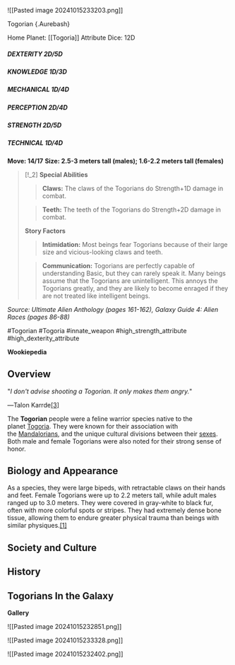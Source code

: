 ![[Pasted image 20241015233203.png]]

Togorian  {.Aurebash}


Home Planet: [[Togoria]]
Attribute Dice: 12D
##### DEXTERITY 2D/5D
##### KNOWLEDGE 1D/3D
##### MECHANICAL 1D/4D
##### PERCEPTION 2D/4D
##### STRENGTH 2D/5D
##### TECHNICAL 1D/4D
**Move: 14/17**
**Size: 2.5-3 meters tall (males); 1.6-2.2 meters tall (females)**

> [!_2] 
> **Special Abilities**
> > **Claws:** The claws of the Togorians do Strength+1D damage
> > in combat.
> 
> > **Teeth:** The teeth of the Togorians do Strength+2D damage
> > in combat.
> 
> **Story Factors**
> > **Intimidation:** Most beings fear Togorians because of their large size and vicious-looking claws and  teeth.
> 
> > **Communication:** Togorians are perfectly capable of understanding Basic, but they can rarely speak it. Many beings assume that the Togorians are unintelligent. This annoys the Togorians greatly, and they are likely to become enraged if they are not treated like intelligent beings.
> 

*Source: Ultimate Alien Anthology (pages 161-162), Galaxy Guide 4: Alien Races (pages 86-88)*



#Togorian #Togoria #innate_weapon 
#high_strength_attribute #high_dexterity_attribute 

**Wookiepedia**

## Overview

"_I don't advise shooting a Togorian. It only makes them angry._"

―Talon Karrde[[3]](https://starwars.fandom.com/wiki/Togorian/Legends#cite_note-VotF-3)

The **Togorian** people were a feline warrior species native to the planet [Togoria](https://starwars.fandom.com/wiki/Togoria/Legends "Togoria/Legends"). They were known for their association with the [Mandalorians](https://starwars.fandom.com/wiki/Mandalorian/Legends "Mandalorian/Legends"), and the unique cultural divisions between their [sexes](https://starwars.fandom.com/wiki/Gender/Legends "Gender/Legends"). Both male and female Togorians were also noted for their strong sense of honor.

## Biology and Appearance

As a species, they were large bipeds, with retractable claws on their hands and feet. Female Togorians were up to 2.2 meters tall, while adult males ranged up to 3.0 meters. They were covered in gray-white to black fur, often with more colorful spots or stripes. They had extremely dense bone tissue, allowing them to endure greater physical trauma than beings with similar physiques.[[1]](https://starwars.fandom.com/wiki/Togorian/Legends#cite_note-The_Essential_Guide_to_Alien_Species-1)

## Society and Culture



## History



## Togorians In the Galaxy




**Gallery**

![[Pasted image 20241015232851.png]]

![[Pasted image 20241015233328.png]]

![[Pasted image 20241015232402.png]]



